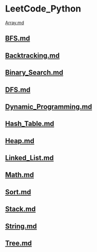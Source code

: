 # LeetCode_Python

 [Array.md](#https://github.com/YaxeZhang/Just-Interview/blob/master/LeetCode/Array.md)
## [BFS.md](https://github.com/YaxeZhang/Just-Interview/blob/master/LeetCode/BFS.md)
## [Backtracking.md](#https://github.com/YaxeZhang/Just-Interview/blob/master/LeetCode/Backtracking.md)
## [Binary_Search.md](#https://github.com/YaxeZhang/Just-Interview/blob/master/LeetCode/Binary_Search.md)
## [DFS.md](#https://github.com/YaxeZhang/Just-Interview/blob/master/LeetCode/DFS.md)
## [Dynamic_Programming.md](#https://github.com/YaxeZhang/Just-Interview/blob/master/LeetCode/Dynamic_Programming.md)
## [Hash_Table.md](#https://github.com/YaxeZhang/Just-Interview/blob/master/LeetCode/Hash_Table.md)   
## [Heap.md](#https://github.com/YaxeZhang/Just-Interview/blob/master/LeetCode/Heap.md)
## [Linked_List.md](#https://github.com/YaxeZhang/Just-Interview/blob/master/LeetCode/Linked_List.md)
## [Math.md](#https://github.com/YaxeZhang/Just-Interview/blob/master/LeetCode/Math.md)
## [Sort.md](#https://github.com/YaxeZhang/Just-Interview/blob/master/LeetCode/Sort.md)
## [Stack.md](#https://github.com/YaxeZhang/Just-Interview/blob/master/LeetCode/Stack.md)
## [String.md](#https://github.com/YaxeZhang/Just-Interview/blob/master/LeetCode/String.md)
## [Tree.md](#https://github.com/YaxeZhang/Just-Interview/blob/master/LeetCode/Tree.md)
